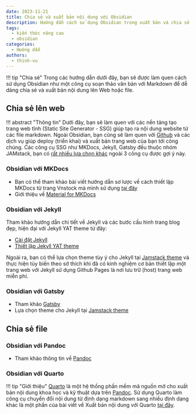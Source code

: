 ```yaml
---
date: 2023-11-21
title: Chia sẻ và xuất bản nội dung với Obsidian
description: Hướng dẫn cách sử dụng Obsidian trong xuất bản và chia sẻ nội dung.
tags:
  - kiến thức nâng cao
  - obsidian
categories:
  - Hướng dẫn
authors:
  - thinh-vu
---
```


!!! tip "Chia sẻ"
	Trong các hướng dẫn dưới đây, bạn sẽ được làm quen cách sử dụng Obsidian như một công cụ soạn thảo văn bản với Markdown để dễ dàng chia sẻ và xuất bản nội dung lên Web hoặc file.

## Chia sẻ lên web
!!! abstract "Thông tin"
	Dưới đây, bạn sẽ làm quen với các nền tảng tạo trang web tĩnh (Static Site Generator - SSG) giúp tạo ra nội dung website từ các file markdown. Ngoài Obsidian, bạn cũng sẽ làm quen với [Github](https://github.com/) và các dịch vụ giúp deploy (triển khai) và xuất bản trang web của bạn tới công chúng. Các công cụ SSG như MKDocs, Jekyll, Gatsby đều thuộc nhóm JAMstack, bạn có [rất nhiều lựa chọn khác](https://jamstackthemes.dev/theme/) ngoài 3 công cụ được gợi ý này.

### Obsidian với MKDocs
- Bạn có thể tham khảo bài viết hướng dẫn sơ lược về cách thiết lập MKDocs từ trang Vnstock mà mình sử dụng [tại đây](https://docs.vnstock.site/blog/2023/12/17/huong-dan-thiet-lap-mkdocs-matterial/)
- Giới thiệu về [Material for MKDocs ](https://squidfunk.github.io/mkdocs-material/)

### Obsidian với Jekyll
Tham khảo hướng dẫn chi tiết về Jekyll và các bước cấu hình trang blog đẹp, hiện đại với Jekyll YAT theme từ đây: 

- [Cài đặt Jekyll](https://learn-anything.vn/kien-thuc/cong-nghe/jamstack/cai-dat-cong-cu-tao-trang-web-tinh-jekyll-ssg/)
- [Thiết lập Jekyll YAT theme](https://learn-anything.vn/kien-thuc/cong-nghe/jamstack/tao-blog-dep-voi-jekyll-yat-theme-tu-ghi-chu-obsidian/)

Ngoài ra, bạn  có thể lựa chọn theme tùy ý cho Jekyll tại [Jamstack theme](https://jamstackthemes.dev/theme/#ssg=jekyll) và thực hiện tùy biến theo sở thích khi đã có kinh nghiệm cơ bản thiết lập một trang web với Jekyll sử dụng Github Pages là nơi lưu trữ (host) trang web miễn phí.

### Obsidian với Gatsby
- Tham khảo [Gatsby](https://www.gatsbyjs.com/)
- Lựa chọn theme cho Jekyll tại [Jamstack theme](https://jamstackthemes.dev/theme/#ssg=gatsby)

## Chia sẻ file

### Obsidian với Pandoc
- Tham khảo thông tin về [Pandoc](https://pandoc.org/)
### Obsidian với Quarto
!!! tip "Giới thiệu"
	[Quarto](https://quarto.org/) là một hệ thống phần mềm mã nguồn mở cho xuất bản nội dung khoa học và kỹ thuật dựa trên [Pandoc](https://pandoc.org/). Sử dụng Quarto làm công cụ chuyển đổi nội dung từ định dạng markdown sang nhiều định dạng khác là một phần của bài viết về Xuất bản nội dung với Quarto [tại đây](https://learn-anything.vn/kien-thuc/cong-nghe/xuat-ban-noi-dung-markdown-voi-quarto).

